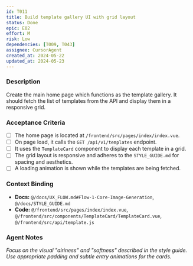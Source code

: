 ```yaml
---
id: T011
title: Build template gallery UI with grid layout
status: Done
epic: E02
effort: M
risk: Low
dependencies: [T009, T043]
assignee: CursorAgent
created_at: 2024-05-22
updated_at: 2024-05-23
---
```


### Description

Create the main home page which functions as the template gallery. It should fetch the list of templates from the API and display them in a responsive grid.

### Acceptance Criteria

- [ ] The home page is located at `/frontend/src/pages/index/index.vue`.
- [ ] On page load, it calls the `GET /api/v1/templates` endpoint.
- [ ] It uses the `TemplateCard` component to display each template in a grid.
- [ ] The grid layout is responsive and adheres to the `STYLE_GUIDE.md` for spacing and aesthetics.
- [ ] A loading animation is shown while the templates are being fetched.

### Context Binding

- **Docs:** `@/docs/UX_FLOW.md#Flow-1-Core-Image-Generation`, `@/docs/STYLE_GUIDE.md`
- **Code:** `@/frontend/src/pages/index/index.vue`, `@/frontend/src/components/TemplateCard/TemplateCard.vue`, `@/frontend/src/api/template.js`

### Agent Notes

*Focus on the visual "airiness" and "softness" described in the style guide. Use appropriate padding and subtle entry animations for the cards.* 